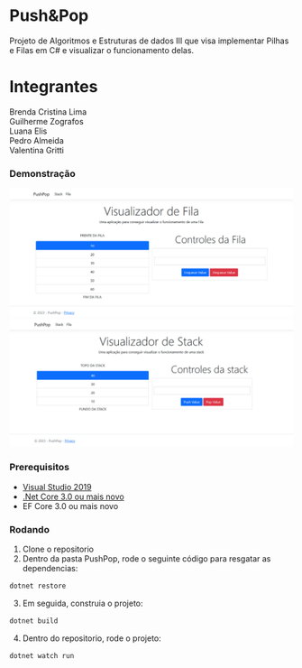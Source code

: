 
# Push&Pop
Projeto de Algoritmos e Estruturas de dados III que visa implementar Pilhas e Filas em C# e visualizar o funcionamento delas.

# Integrantes

Brenda Cristina Lima  
Guilherme Zografos  
Luana Elis  
Pedro Almeida   
Valentina Gritti      

### Demonstração

![alt text](https://github.com/guizog/PushPop/blob/main/img/queue.jpg)
![alt text](https://github.com/guizog/PushPop/blob/main/img/stack.jpg)

### Prerequisitos

* [Visual Studio 2019](https://visualstudio.microsoft.com/downloads/)
* [.Net Core 3.0 ou mais novo](https://dotnet.microsoft.com/download/dotnet-core/2.2)
* EF Core 3.0 ou mais novo

### Rodando
1. Clone o repositorio
2. Dentro da pasta PushPop, rode o seguinte código para resgatar as dependencias:
```csharp
dotnet restore
```
3. Em seguida, construia o projeto:
```csharp
dotnet build
```
4. Dentro do repositorio, rode o projeto:
```csharp
dotnet watch run
```



